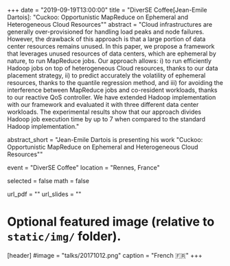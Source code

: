 +++
date = "2019-09-19T13:00:00"
title = "DiverSE Coffee[Jean-Emile Dartois]: "Cuckoo: Opportunistic MapReduce on Ephemeral and Heterogeneous Cloud Resources""
abstract = "Cloud infrastructures are generally over-provisioned for handling load peaks and node failures. However, the drawback of this approach is that a large portion of data center resources remains unused. In this paper, we propose a framework that leverages unused resources of data centers, which are ephemeral by nature, to run MapReduce jobs. Our approach allows:  i) to run efficiently Hadoop jobs on top of heterogeneous Cloud resources, thanks to our data placement strategy, ii) to predict accurately the volatility of ephemeral resources, thanks to the quantile regression method, and iii) for avoiding the interference between MapReduce jobs and co-resident workloads, thanks to our reactive QoS controller. We have extended Hadoop implementation with our framework and evaluated it with three different data center workloads.  The experimental results show that our approach divides Hadoop job execution time by up to 7 when compared to the standard Hadoop implementation."

abstract_short = "Jean-Emile Dartois is presenting his work "Cuckoo: Opportunistic MapReduce on Ephemeral and Heterogeneous Cloud Resources""

event = "DiverSE Coffee"
location = "Rennes, France"

selected = false
math = false

url_pdf = ""
url_slides = ""

# Optional featured image (relative to `static/img/` folder).
[header]
#image = "talks/20171012.png"
caption = "French :fr:"
+++

